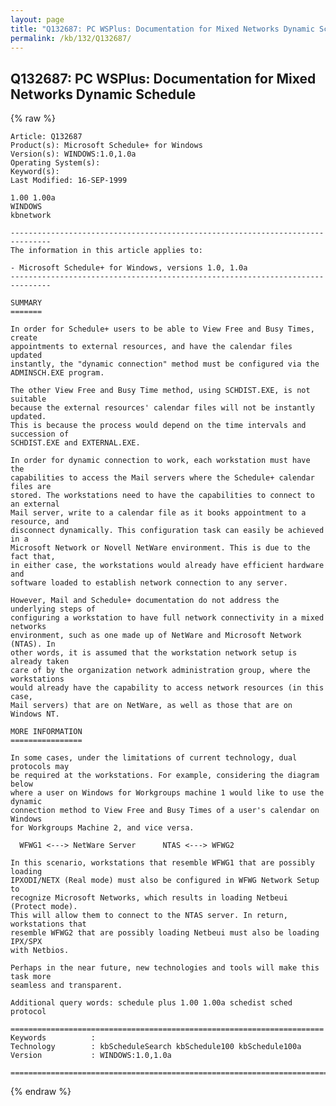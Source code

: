 ```yaml
---
layout: page
title: "Q132687: PC WSPlus: Documentation for Mixed Networks Dynamic Schedule"
permalink: /kb/132/Q132687/
---
```


## Q132687: PC WSPlus: Documentation for Mixed Networks Dynamic Schedule

{% raw %}

	Article: Q132687
	Product(s): Microsoft Schedule+ for Windows
	Version(s): WINDOWS:1.0,1.0a
	Operating System(s): 
	Keyword(s): 
	Last Modified: 16-SEP-1999
	
	1.00 1.00a
	WINDOWS
	kbnetwork
	
	-------------------------------------------------------------------------------
	The information in this article applies to:
	
	- Microsoft Schedule+ for Windows, versions 1.0, 1.0a 
	-------------------------------------------------------------------------------
	
	SUMMARY
	=======
	
	In order for Schedule+ users to be able to View Free and Busy Times, create
	appointments to external resources, and have the calendar files updated
	instantly, the "dynamic connection" method must be configured via the
	ADMINSCH.EXE program.
	
	The other View Free and Busy Time method, using SCHDIST.EXE, is not suitable
	because the external resources' calendar files will not be instantly updated.
	This is because the process would depend on the time intervals and succession of
	SCHDIST.EXE and EXTERNAL.EXE.
	
	In order for dynamic connection to work, each workstation must have the
	capabilities to access the Mail servers where the Schedule+ calendar files are
	stored. The workstations need to have the capabilities to connect to an external
	Mail server, write to a calendar file as it books appointment to a resource, and
	disconnect dynamically. This configuration task can easily be achieved in a
	Microsoft Network or Novell NetWare environment. This is due to the fact that,
	in either case, the workstations would already have efficient hardware and
	software loaded to establish network connection to any server.
	
	However, Mail and Schedule+ documentation do not address the underlying steps of
	configuring a workstation to have full network connectivity in a mixed networks
	environment, such as one made up of NetWare and Microsoft Network (NTAS). In
	other words, it is assumed that the workstation network setup is already taken
	care of by the organization network administration group, where the workstations
	would already have the capability to access network resources (in this case,
	Mail servers) that are on NetWare, as well as those that are on Windows NT.
	
	MORE INFORMATION
	================
	
	In some cases, under the limitations of current technology, dual protocols may
	be required at the workstations. For example, considering the diagram below
	where a user on Windows for Workgroups machine 1 would like to use the dynamic
	connection method to View Free and Busy Times of a user's calendar on Windows
	for Workgroups Machine 2, and vice versa.
	
	  WFWG1 <---> NetWare Server      NTAS <---> WFWG2
	
	In this scenario, workstations that resemble WFWG1 that are possibly loading
	IPXODI/NETX (Real mode) must also be configured in WFWG Network Setup to
	recognize Microsoft Networks, which results in loading Netbeui (Protect mode).
	This will allow them to connect to the NTAS server. In return, workstations that
	resemble WFWG2 that are possibly loading Netbeui must also be loading IPX/SPX
	with Netbios.
	
	Perhaps in the near future, new technologies and tools will make this task more
	seamless and transparent.
	
	Additional query words: schedule plus 1.00 1.00a schedist sched protocol
	
	======================================================================
	Keywords          :  
	Technology        : kbScheduleSearch kbSchedule100 kbSchedule100a
	Version           : WINDOWS:1.0,1.0a
	
	=============================================================================
	

{% endraw %}
